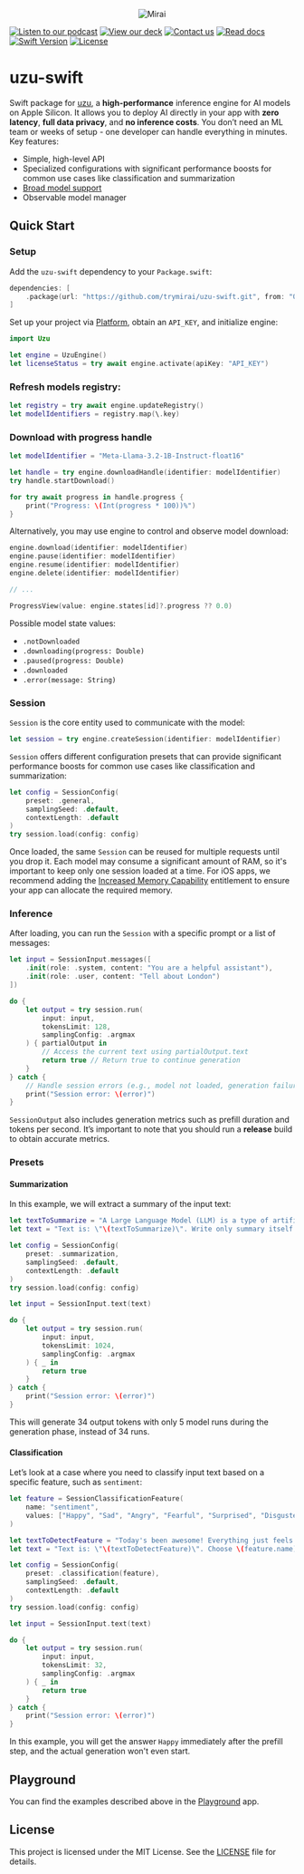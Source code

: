 <p align="center">
  <picture>
    <img alt="Mirai" src="https://artifacts.trymirai.com/social/github/uzu-swift-header.jpg" style="max-width: 100%;">
  </picture>
</p>

<a href="https://artifacts.trymirai.com/social/about_us.mp3"><img src="https://img.shields.io/badge/Listen-Podcast-red" alt="Listen to our podcast"></a>
<a href="https://docsend.com/v/76bpr/mirai2025"><img src="https://img.shields.io/badge/View-Deck-red" alt="View our deck"></a>
<a href="mailto:alexey@getmirai.co,dima@getmirai.co,aleksei@getmirai.co?subject=Interested%20in%20Mirai"><img src="https://img.shields.io/badge/Send-Email-green" alt="Contact us"></a>
<a href="https://docs.trymirai.com/components/inference-engine"><img src="https://img.shields.io/badge/Read-Docs-blue" alt="Read docs"></a>
[![Swift Version](https://img.shields.io/badge/Swift-5.9-blue)](https://swift.org)
[![License](https://img.shields.io/badge/License-MIT-blue)](LICENSE)

# uzu-swift

Swift package for [uzu](https://github.com/trymirai/uzu), a **high-performance** inference engine for AI models on Apple Silicon. It allows you to deploy AI directly in your app with **zero latency**, **full data privacy**, and **no inference costs**. You don’t need an ML team or weeks of setup - one developer can handle everything in minutes. Key features:

- Simple, high-level API
- Specialized configurations with significant performance boosts for common use cases like classification and summarization
- [Broad model support](https://trymirai.com/models)
- Observable model manager

## Quick Start

### Setup

Add the `uzu-swift` dependency to your `Package.swift`:

```swift
dependencies: [
    .package(url: "https://github.com/trymirai/uzu-swift.git", from: "0.1.1")
]
```

Set up your project via [Platform](https://platform.trymirai.com), obtain an `API_KEY`, and initialize engine:

```swift
import Uzu

let engine = UzuEngine()
let licenseStatus = try await engine.activate(apiKey: "API_KEY")
```

### Refresh models registry:

```swift
let registry = try await engine.updateRegistry()
let modelIdentifiers = registry.map(\.key)
```

### Download with progress handle

```swift
let modelIdentifier = "Meta-Llama-3.2-1B-Instruct-float16"

let handle = try engine.downloadHandle(identifier: modelIdentifier)
try handle.startDownload()

for try await progress in handle.progress {
    print("Progress: \(Int(progress * 100))%")
}
```

Alternatively, you may use engine to control and observe model download:

```swift
engine.download(identifier: modelIdentifier)
engine.pause(identifier: modelIdentifier)
engine.resume(identifier: modelIdentifier)
engine.delete(identifier: modelIdentifier)

// ...

ProgressView(value: engine.states[id]?.progress ?? 0.0)
```

Possible model state values:

- `.notDownloaded`
- `.downloading(progress: Double)`
- `.paused(progress: Double)`
- `.downloaded`
- `.error(message: String)`

### Session

`Session` is the core entity used to communicate with the model:

```swift
let session = try engine.createSession(identifier: modelIdentifier)
```

`Session` offers different configuration presets that can provide significant performance boosts for common use cases like classification and summarization:

```swift
let config = SessionConfig(
    preset: .general,
    samplingSeed: .default,
    contextLength: .default
)
try session.load(config: config)
```

Once loaded, the same `Session` can be reused for multiple requests until you drop it. Each model may consume a significant amount of RAM, so it's important to keep only one session loaded at a time. For iOS apps, we recommend adding the [Increased Memory Capability](https://developer.apple.com/documentation/bundleresources/entitlements/com.apple.developer.kernel.increased-memory-limit) entitlement to ensure your app can allocate the required memory.

### Inference

After loading, you can run the `Session` with a specific prompt or a list of messages:

```swift
let input = SessionInput.messages([
    .init(role: .system, content: "You are a helpful assistant"),
    .init(role: .user, content: "Tell about London")
])

do {
    let output = try session.run(
        input: input,
        tokensLimit: 128,
        samplingConfig: .argmax
    ) { partialOutput in
        // Access the current text using partialOutput.text
        return true // Return true to continue generation
    }
} catch {
    // Handle session errors (e.g., model not loaded, generation failure)
    print("Session error: \(error)")
}
```

`SessionOutput` also includes generation metrics such as prefill duration and tokens per second. It’s important to note that you should run a **release** build to obtain accurate metrics.

### Presets

#### Summarization

In this example, we will extract a summary of the input text:

```swift
let textToSummarize = "A Large Language Model (LLM) is a type of artificial intelligence that processes and generates human-like text. It is trained on vast datasets containing books, articles, and web content, allowing it to understand and predict language patterns. LLMs use deep learning, particularly transformer-based architectures, to analyze text, recognize context, and generate coherent responses. These models have a wide range of applications, including chatbots, content creation, translation, and code generation. One of the key strengths of LLMs is their ability to generate contextually relevant text based on prompts. They utilize self-attention mechanisms to weigh the importance of words within a sentence, improving accuracy and fluency. Examples of popular LLMs include OpenAI's GPT series, Google's BERT, and Meta's LLaMA. As these models grow in size and sophistication, they continue to enhance human-computer interactions, making AI-powered communication more natural and effective.";
let text = "Text is: \"\(textToSummarize)\". Write only summary itself."

let config = SessionConfig(
    preset: .summarization,
    samplingSeed: .default,
    contextLength: .default
)
try session.load(config: config)

let input = SessionInput.text(text)

do {
    let output = try session.run(
        input: input,
        tokensLimit: 1024,
        samplingConfig: .argmax
    ) { _ in
        return true
    }
} catch {
    print("Session error: \(error)")
}
```

This will generate 34 output tokens with only 5 model runs during the generation phase, instead of 34 runs.

#### Classification

Let’s look at a case where you need to classify input text based on a specific feature, such as `sentiment`:

```swift
let feature = SessionClassificationFeature(
    name: "sentiment",
    values: ["Happy", "Sad", "Angry", "Fearful", "Surprised", "Disgusted"]
)

let textToDetectFeature = "Today's been awesome! Everything just feels right, and I can't stop smiling."
let text = "Text is: \"\(textToDetectFeature)\". Choose \(feature.name) from the list: \(feature.values.joined(separator: ", ")). Answer with one word. Dont't add dot at the end."

let config = SessionConfig(
    preset: .classification(feature),
    samplingSeed: .default,
    contextLength: .default
)
try session.load(config: config)

let input = SessionInput.text(text)

do {
    let output = try session.run(
        input: input,
        tokensLimit: 32,
        samplingConfig: .argmax
    ) { _ in
        return true
    }
} catch {
    print("Session error: \(error)")
}
```

In this example, you will get the answer `Happy` immediately after the prefill step, and the actual generation won't even start.

## Playground

You can find the examples described above in the [Playground](Playground) app.

## License

This project is licensed under the MIT License. See the [LICENSE](LICENSE) file for details.
